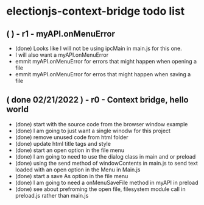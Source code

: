 # electionjs-context-bridge todo list

## (  ) - r1 - myAPI.onMenuError
* (done) Looks like I will not be using ipcMain in main.js for this one.
* I will also want a myAPI.onMenuError
* emmit myAPI.onMenuError for errors that might happen when opening a file
* emmit myAPI.onMenuError for erros that might happen when saving a file

## ( done 02/21/2022 ) - r0 - Context bridge, hello world
* (done) start with the source code from the browser window example
* (done) I am going to just want a single winodw for this project
* (done) remove unused code from html folder
* (done) update html title tags and style
* (done) start an open option in the file menu
* (done) I am going to need to use the dialog class in main and or preload
* (done) using the send method of windowContents in main.js to send text loaded with an open option in the Menu in Main.js
* (done) start a save As option in the file menu
* (done) I am going to need a onMenuSaveFile method in myAPI in preload
* (done) see about prefroming the open file, filesystem module call in preload.js rather than main.js
